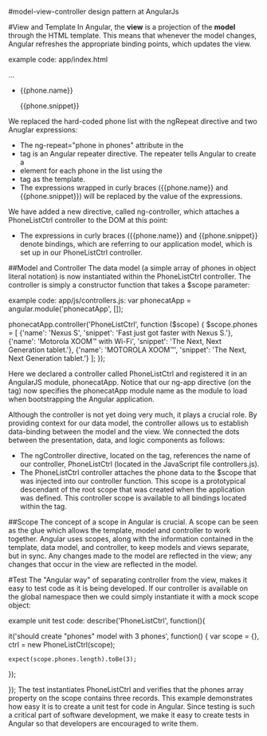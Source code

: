 #model-view-controller design pattern at AngularJs

#View and Template
In Angular, the **view** is a projection of the **model** through the HTML template. This means that whenever the model changes, 
Angular refreshes the appropriate binding points, which updates the view.

example code:
app/index.html
<html ng-app="phonecatApp">
<head>
  ...
  <script src="bower_components/angular/angular.js"></script>
  <script src="js/controllers.js"></script>
</head>
<body ng-controller="PhoneListCtrl">

  <ul>
    <li ng-repeat="phone in phones">
      {{phone.name}}
      <p>{{phone.snippet}}</p>
    </li>
  </ul>

</body>
</html>

We replaced the hard-coded phone list with the ngRepeat directive and two Anuglar expressions:
* The ng-repeat="phone in phones" attribute in the <li> tag is an Angular repeater directive. The repeater tells Angular to create a <li>
element for each phone in the list using the <li> tag as the template.
* The expressions wrapped in curly braces ({{phone.name}} and {{phone.snippet}}) will be replaced by the value of the expressions.

We have added a new directive, called ng-controller, which attaches a PhoneListCtrl controller to the DOM at this point:
* The expressions in curly braces ({{phone.name}} and {{phone.snippet}} denote bindings, which are referring to our application model, 
which is set up in our PhoneListCtrl controller.



##Model and Controller
The data model (a simple array of phones in object literal notation) is now instantiated within the PhoneListCtrl controller. 
The controller is simply a constructor function that takes a $scope parameter:

example code:
app/js/controllers.js:
var phonecatApp = angular.module('phonecatApp', []);

phonecatApp.controller('PhoneListCtrl', function ($scope) {
  $scope.phones = [
    {'name': 'Nexus S',
     'snippet': 'Fast just got faster with Nexus S.'},
    {'name': 'Motorola XOOM™ with Wi-Fi',
     'snippet': 'The Next, Next Generation tablet.'},
    {'name': 'MOTOROLA XOOM™',
     'snippet': 'The Next, Next Generation tablet.'}
  ];
});

Here we declared a controller called PhoneListCtrl and registered it in an AngularJS module, phonecatApp. Notice that our ng-app directive (on the <html> tag) now specifies the phonecatApp module name as the module to load when bootstrapping the Angular application.

Although the controller is not yet doing very much, it plays a crucial role. By providing context for our data model, the controller allows us to establish data-binding between the model and the view. We connected the dots between the presentation, data, and logic components as follows:
* The ngController directive, located on the <body> tag, references the name of our controller, PhoneListCtrl (located in the JavaScript file controllers.js).
* The PhoneListCtrl controller attaches the phone data to the $scope that was injected into our controller function. This scope is a prototypical descendant of the root scope that was created when the application was defined. This controller scope is available to all bindings located within the <body ng-controller="PhoneListCtrl"> tag.

##Scope
The concept of a scope in Angular is crucial. A scope can be seen as the glue which allows the template, model and controller to work together. Angular uses scopes, along with the information contained in the template, data model, and controller, to keep models and views separate, but in sync. Any changes made to the model are reflected in the view; any changes that occur in the view are reflected in the model.



#Test
The "Angular way" of separating controller from the view, makes it easy to test code as it is being developed. If our controller is available on the global namespace then we could simply instantiate it with a mock scope object:

example unit test code:
describe('PhoneListCtrl', function(){

  it('should create "phones" model with 3 phones', function() {
    var scope = {},
        ctrl = new PhoneListCtrl(scope);

    expect(scope.phones.length).toBe(3);
  });

});
The test instantiates PhoneListCtrl and verifies that the phones array property on the scope contains three records. This example demonstrates how easy it is to create a unit test for code in Angular. Since testing is such a critical part of software development, we make it easy to create tests in Angular so that developers are encouraged to write them.



